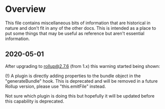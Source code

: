 Overview
========

This file contains miscellaneous bits of information that are historical in nature and don't fit in any of the other docs.  This is
intended as a place to put some things that may be useful as reference but aren't essential information.

2020-05-01
----------

After upgrading to rollup@2.7.6 (from 1.x) this warning started being shown:

(!) A plugin is directly adding properties to the bundle object in the "generateBundle" hook. This is deprecated and will be
removed in a future Rollup version, please use "this.emitFile" instead.

Not sure which plugin is doing this but hopefully it will be updated before this capability is deprecated.
